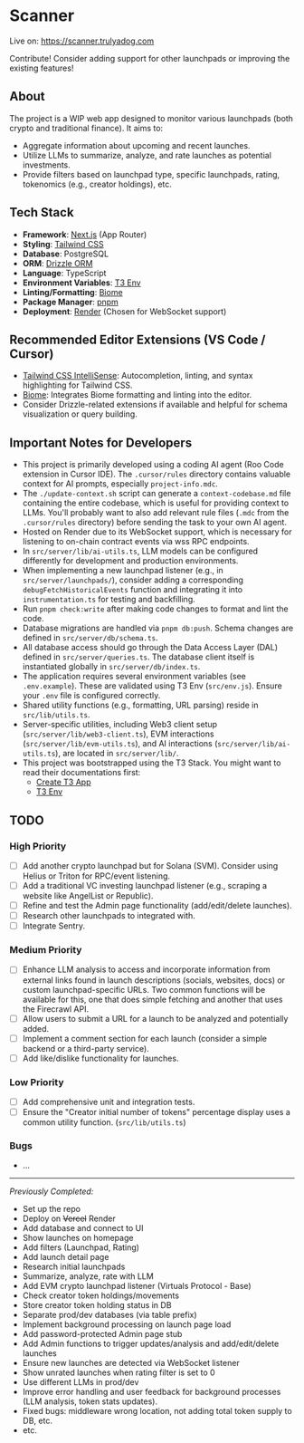 # Scanner

Live on: https://scanner.trulyadog.com

Contribute! Consider adding support for other launchpads or improving the existing features!

## About

The project is a WIP web app designed to monitor various launchpads (both crypto and traditional finance). It aims to:
- Aggregate information about upcoming and recent launches.
- Utilize LLMs to summarize, analyze, and rate launches as potential investments.
- Provide filters based on launchpad type, specific launchpads, rating, tokenomics (e.g., creator holdings), etc.

## Tech Stack

- **Framework**: [Next.js](https://nextjs.org) (App Router)
- **Styling**: [Tailwind CSS](https://tailwindcss.com)
- **Database**: PostgreSQL
- **ORM**: [Drizzle ORM](https://orm.drizzle.team)
- **Language**: TypeScript
- **Environment Variables**: [T3 Env](https://env.t3.gg/)
- **Linting/Formatting**: [Biome](https://biomejs.dev/)
- **Package Manager**: [pnpm](https://pnpm.io/)
- **Deployment**: [Render](https://render.com/) (Chosen for WebSocket support)

## Recommended Editor Extensions (VS Code / Cursor)

- [Tailwind CSS IntelliSense](https://marketplace.visualstudio.com/items?itemName=bradlc.vscode-tailwindcss): Autocompletion, linting, and syntax highlighting for Tailwind CSS.
- [Biome](https://marketplace.visualstudio.com/items?itemName=biomejs.biome): Integrates Biome formatting and linting into the editor.
- Consider Drizzle-related extensions if available and helpful for schema visualization or query building.

## Important Notes for Developers

- This project is primarily developed using a coding AI agent (Roo Code extension in Cursor IDE). The `.cursor/rules` directory contains valuable context for AI prompts, especially `project-info.mdc`.
- The `./update-context.sh` script can generate a `context-codebase.md` file containing the entire codebase, which is useful for providing context to LLMs. You'll probably want to also add relevant rule files (`.mdc` from the `.cursor/rules` directory) before sending the task to your own AI agent.
- Hosted on Render due to its WebSocket support, which is necessary for listening to on-chain contract events via wss RPC endpoints.
- In `src/server/lib/ai-utils.ts`, LLM models can be configured differently for development and production environments.
- When implementing a new launchpad listener (e.g., in `src/server/launchpads/`), consider adding a corresponding `debugFetchHistoricalEvents` function and integrating it into `instrumentation.ts` for testing and backfilling.
- Run `pnpm check:write` after making code changes to format and lint the code.
- Database migrations are handled via `pnpm db:push`. Schema changes are defined in `src/server/db/schema.ts`.
- All database access should go through the Data Access Layer (DAL) defined in `src/server/queries.ts`. The database client itself is instantiated globally in `src/server/db/index.ts`.
- The application requires several environment variables (see `.env.example`). These are validated using T3 Env (`src/env.js`). Ensure your `.env` file is configured correctly.
- Shared utility functions (e.g., formatting, URL parsing) reside in `src/lib/utils.ts`.
- Server-specific utilities, including Web3 client setup (`src/server/lib/web3-client.ts`), EVM interactions (`src/server/lib/evm-utils.ts`), and AI interactions (`src/server/lib/ai-utils.ts`), are located in `src/server/lib/`.
- This project was bootstrapped using the T3 Stack. You might want to read their documentations first:
  - [Create T3 App](https://create.t3.gg/en/introduction)
  - [T3 Env](https://env.t3.gg/docs/introduction)

## TODO

### High Priority
- [ ] Add another crypto launchpad but for Solana (SVM). Consider using Helius or Triton for RPC/event listening.
- [ ] Add a traditional VC investing launchpad listener (e.g., scraping a website like AngelList or Republic).
- [ ] Refine and test the Admin page functionality (add/edit/delete launches).
- [ ] Research other launchpads to integrated with.
- [ ] Integrate Sentry.

### Medium Priority
- [ ] Enhance LLM analysis to access and incorporate information from external links found in launch descriptions (socials, websites, docs) or custom launchpad-specific URLs. Two common functions will be available for this, one that does simple fetching and another that uses the Firecrawl API.
- [ ] Allow users to submit a URL for a launch to be analyzed and potentially added.
- [ ] Implement a comment section for each launch (consider a simple backend or a third-party service).
- [ ] Add like/dislike functionality for launches.

### Low Priority
- [ ] Add comprehensive unit and integration tests.
- [ ] Ensure the "Creator initial number of tokens" percentage display uses a common utility function. (`src/lib/utils.ts`)

### Bugs
- ...

---
*Previously Completed:*
- Set up the repo
- Deploy on <strike>Vercel</strike> Render
- Add database and connect to UI
- Show launches on homepage
- Add filters (Launchpad, Rating)
- Add launch detail page
- Research initial launchpads
- Summarize, analyze, rate with LLM
- Add EVM crypto launchpad listener (Virtuals Protocol - Base)
- Check creator token holdings/movements
- Store creator token holding status in DB
- Separate prod/dev databases (via table prefix)
- Implement background processing on launch page load
- Add password-protected Admin page stub
- Add Admin functions to trigger updates/analysis and add/edit/delete launches
- Ensure new launches are detected via WebSocket listener
- Show unrated launches when rating filter is set to 0
- Use different LLMs in prod/dev
- Improve error handling and user feedback for background processes (LLM analysis, token stats updates).
- Fixed bugs: middleware wrong location, not adding total token supply to DB, etc.
- etc.
